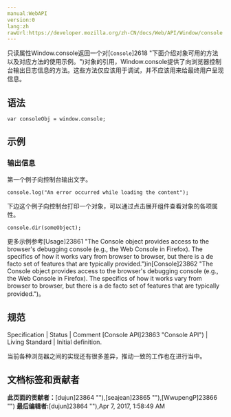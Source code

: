 ```yaml
---
manual:WebAPI
version:0
lang:zh
rawUrl:https://developer.mozilla.org/zh-CN/docs/Web/API/Window/console
---
```






只读属性Window.console返回一个对[`Console`]2618 "下面介绍对象可用的方法以及对应方法的使用示例。")对象的引用，Window.console提供了向浏览器控制台输出日志信息的方法。这些方法仅应该用于调试，并不应该用来给最终用户呈现信息。


## 语法<a name="Syntax"></a>

```
var consoleObj = window.console;

```

## 示例<a name="Example"></a>

### 输出信息<a name="输出信息"></a>


第一个例子向控制台输出文字。


```
console.log("An error occurred while loading the content");
```


下边这个例子向控制台打印一个对象，可以通过点击展开组件查看对象的各项属性。


```
console.dir(someObject);
```


更多示例参考[Usage]23861 "The Console object provides access to the browser's debugging console (e.g., the Web Console in Firefox). The specifics of how it works vary from browser to browser, but there is a de facto set of features that are typically provided.")in[Console]23862 "The Console object provides access to the browser's debugging console (e.g., the Web Console in Firefox). The specifics of how it works vary from browser to browser, but there is a de facto set of features that are typically provided.")。


## 规范<a name="规范"></a>
Specification | Status | Comment 
[Console API]23863 "Console API") | Living Standard | Initial definition. 



当前各种浏览器之间的实现还有很多差异，推动一致的工作也在进行当中。





## 文档标签和贡献者
**此页面的贡献者：**[dujun]23864 ""),[seajean]23865 ""),[WwupengP]23866 "")
**最后编辑者:**[dujun]23864 ""),<time>Apr 7, 2017, 1:58:49 AM</time>


